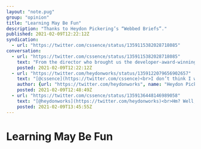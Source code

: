 ```yaml
---
layout: "note.pug"
group: "opinion"
title: "Learning May Be Fun"
description: "Thanks to Heydon Pickering’s “Webbed Briefs”."
published: 2021-02-09T12:22:12Z
syndication:
  - url: "https://twitter.com/cssence/status/1359115382028718085"
conversation:
  - url: "https://twitter.com/cssence/status/1359115382028718085"
    text: "From the director who brought us the developer-award-winning “Making Future Interfaces”, comes “Webbed Briefs”.<br><br>[briefs.video](https://briefs.video) by [@heydonworks](https://twitter.com/heydonworks)"
    posted: 2021-02-09T12:22:12Z
  - url: "https://twitter.com/heydonworks/status/1359122079656902657"
    text: "[@cssence](https://twitter.com/cssence)<br>I don’t think I won an award LOL."
    author: {url: "https://twitter.com/heydonworks", name: "Heydon Pickering"}
    posted: 2021-02-09T12:48:49Z
  - url: "https://twitter.com/cssence/status/1359136448146989058"
    text: "[@heydonworks](https://twitter.com/heydonworks)<br>Hm? Well, you deserve one."
    posted: 2021-02-09T13:45:55Z
---
```


# Learning May Be Fun
